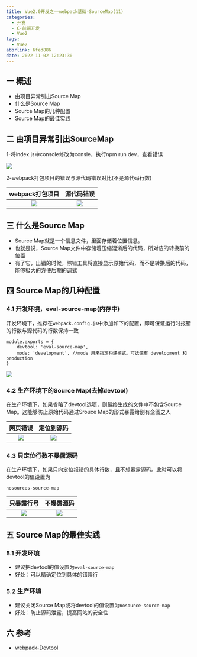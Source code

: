```yaml
---
title: Vue2.0开发之——webpack基础-SourceMap(11)
categories:
  - 开发
  - C-前端开发
  - Vue2
tags:
  - Vue2
abbrlink: 6fed886
date: 2022-11-02 12:23:30
---
```

## 一 概述

* 由项目异常引出Source Map
* 什么是Source Map
* Source Map的几种配置
* Source Map的最佳实践

<!--more-->

## 二 由项目异常引出SourceMap

1-将index.js中console修改为consle，执行npm run dev，查看错误

![][1]

2-webpack打包项目的错误与源代码错误对比(不是源代码行数)

| webpack打包项目 | 源代码错误 |
| :-------------: | :--------: |
|     ![][2]      |   ![][3]   |





## 三 什么是Source Map

* Source Map就是一个信息文件，里面存储着位置信息。
* 也就是说，Source Map文件中存储着压缩混淆后的代码，所对应的转换前的位置
* 有了它，出错的时候，除错工具将直接显示原始代码，而不是转换后的代码，能够极大的方便后期的调式

## 四 Source Map的几种配置

### 4.1 开发环境，eval-source-map(内存中)

开发环境下，推荐在`webpack.config.js`中添加如下的配置，即可保证运行时报错的行数与源代码的行数保持一致

```
module.exports = {
    devtool: 'eval-source-map',
    mode: 'development', //mode 用来指定构建模式。可选值有 development 和 production
}
```

![][4]

### 4.2 生产环境下的Source Map(去掉devtool)

在生产环境下，如果省略了devtool选项，则最终生成的文件中不包含Source Map。这能够防止原始代码通过Srouce Map的形式暴露给别有企图之人

| 网页错误 | 定位到源码 |
| :------: | :--------: |
|  ![][5]  |   ![][6]   |

### 4.3 只定位行数不暴露源码

在生产环境下，如果只向定位报错的具体行数，且不想暴露源码。此时可以将devtool的值设置为

```
nosources-source-map
```

| 只暴露行号 | 不爆露源码 |
| :--------: | :--------: |
|   ![][7]   |   ![][8]   |

## 五 Source Map的最佳实践

### 5.1 开发环境

* 建议把devtool的值设置为`eval-source-map`
* 好处：可以精确定位到具体的错误行

### 5.2 生产环境

* 建议关闭Source Map或将devtool的值设置为`nosource-source-map`
* 好处：防止源码泄露，提高网站的安全性

## 六 参考

* [webpack-Devtool][00]




[00]:https://webpack.js.org/configuration/devtool/
[1]:https://cdn.jsdelivr.net/gh/PGzxc/CDN/blog-vue/vue2-11-console-error-info.png
[2]:https://cdn.jsdelivr.net/gh/PGzxc/CDN/blog-vue/vue2-11-console-error-index-make.png
[3]:https://cdn.jsdelivr.net/gh/PGzxc/CDN/blog-vue/vue2-11-console-error-index-souce.png
[4]:https://cdn.jsdelivr.net/gh/PGzxc/CDN/blog-vue/vue2-11-console-error-eval-source-map.png
[5]:https://cdn.jsdelivr.net/gh/PGzxc/CDN/blog-vue/vue2-11-console-error-product-error.png
[6]:https://cdn.jsdelivr.net/gh/PGzxc/CDN/blog-vue/vue2-11-console-error-product-code.png
[7]:https://cdn.jsdelivr.net/gh/PGzxc/CDN/blog-vue/vue2-11-console-error-nosource-info.png
[8]:https://cdn.jsdelivr.net/gh/PGzxc/CDN/blog-vue/vue2-11-console-error-nosource-code.png